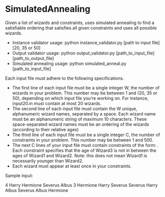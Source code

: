 # SimulatedAnnealing
Given a list of wizards and constraints, uses simulated annealing to find a satisfiable ordering that satisfies all given constraints and uses all possible wizards.

- Instance validator usage: python instance_validator.py [path to input file] [20, 35 or 50]
- Output validator usage: python output_validator.py [path_to_input_file] [path_to_output_file]
- Simulated annealing usage: python simulated_anneal.py [path_to_input_file]

Each input file must adhere to the following specifications.

- The first line of each input file must be a single integer W, the number of wizards in your problem.
This number may be between 1 and (20, 35 or 50), depending on which input file you’re working on.
For instance, input20.in must contain at most 20 wizards.
- The second line of each input file must contain the W unique, alphanumeric wizard names, separated
by a space. Each wizard name must be an alphanumeric string of maximum 10 characters. These
space-separated wizard names must be an ordering of the wizards (according to their relative ages)
- The third line of each input file must be a single integer C, the number of constraints in your problem.
This number may be between 1 and 500.
- The next C lines of your input file must contain constraints of the form:
<Wizard1 Wizard2 Wizard3>. Each constraint specifies that the age of Wizard3 is not in
between the ages of Wizard1 and Wizard2. Note: this does not mean Wizard1 is necessarily
younger than Wizard2.
- Each wizard must appear at least once in your constraints.


Sample input: 

4
Harry Hermione Severus Albus
3
Hermione Harry Severus
Severus Harry Albus
Severus Albus Hermione

